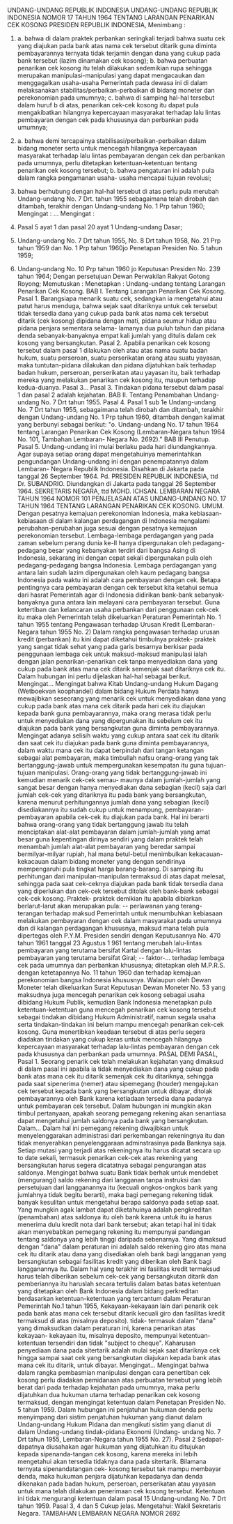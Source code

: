  UNDANG-UNDANG REPUBLIK INDONESIA UNDANG-UNDANG REPUBLIK INDONESIA NOMOR 17 TAHUN 1964 TENTANG LARANGAN PENARIKAN CEK KOSONG PRESIDEN REPUBLIK INDONESIA,
Menimbang :

1. a. bahwa di dalam praktek perbankan seringkali terjadi bahwa suatu cek yang diajukan pada bank atas nama cek tersebut ditarik guna diminta pembayarannya ternyata tidak terjamin dengan dana yang cukup pada bank tersebut (lazim dinamakan cek kosong);
b. bahwa perbuatan penarikan cek kosong itu telah dilakukan sedemikian rupa sehingga merupakan manipulasi-manipulasi yang dapat mengacaukan dan menggagalkan usaha-usaha Pemerintah pada dewasa ini di dalam melaksanakan stabilitas/perbaikan-perbaikan di bidang moneter dan perekonomian pada umumnya;
c. bahwa di samping hal-hal tersebut dalam huruf b di atas, penarikan cek-cek kosong itu dapat pula mengakibatkan hilangnya kepercayaan masyarakat terhadap lalu lintas pembayaran dengan cek pada khususnya dan perbankan pada umumnya;
2. a. bahwa demi tercapainya stabilisasi/perbaikan-perbaikan dalam bidang moneter serta untuk mencegah hilangnya kepercayaan masyarakat terhadap lalu lintas pembayaran dengan cek dan perbankan pada umumnya, perlu ditetapkan ketentuan-ketentuan tentang penarikan cek kosong tersebut;
b. bahwa pengaturan ini adalah pula dalam rangka pengamanan usaha- usaha mencapai tujuan revolusi;
3. bahwa berhubung dengan hal-hal tersebut di atas perlu pula merubah Undang-undang No. 7 Drt. tahun 1955 sebagaimana telah dirobah dan ditambah, terakhir dengan Undang-undang No. 1 Prp tahun 1960;
Mengingat :
 …
Mengingat :

1. Pasal 5 ayat 1 dan pasal 20 ayat 1 Undang-undang Dasar;
2. Undang-undang No. 7 Drt tahun 1955, No. 8 Drt tahun 1958, No. 21 Prp tahun 1959 dan No. 1 Prp tahun 1960jo Penetapan Presiden No. 5 tahun 1959;
3. Undang-undang No. 10 Prp tahun 1960 jo Keputusan Presiden No. 239 tahun 1964; Dengan persetujuan Dewan Perwakilan Rakyat Gotong Royong; Memutuskan : Menetapkan : Undang-undang tentang Larangan Penarikan Cek Kosong. BAB I. Tentang Larangan Penarikan Cek Kosong. Pasal 1. Barangsiapa menarik suatu cek, sedangkan ia mengetahui atau patut harus menduga, bahwa sejak saat ditariknya untuk cek tersebut tidak tersedia dana yang cukup pada bank atas nama cek tersebut ditarik (cek kosong) dipidana dengan mati, pidana seumur hidup atau pidana penjara sementara selama- lamanya dua puluh tahun dan pidana denda sebanyak-banyaknya empat kali jumlah yang ditulis dalam cek kosong yang bersangkutan. Pasal 2. Apabila penarikan cek kosong tersebut dalam pasal 1 dilakukan oleh atau atas nama suatu badan hukum, suatu perseroan, suatu perserikatan orang atau suatu yayasan, maka tuntutan-pidana dilakukan dan pidana dijatuhkan baik terhadap badan hukum, perseroan, perserikatan atau yayasan itu, baik terhadap mereka yang melakukan penarikan cek kosong itu, maupun terhadap kedua-duanya. Pasal 3… Pasal 3. Tindakan pidana tersebut dalam pasal 1 dan pasal 2 adalah kejahatan. BAB II. Tentang Penambahan Undang-undang No. 7 Drt tahun 1955. Pasal 4. Pasal 1 sub 1e Undang-undang No. 7 Drt tahun 1955, sebagaimana telah dirobah dan ditambah, terakhir dengan Undang-undang No. 1 Prp tahun 1960, ditambah dengan kalimat yang berbunyi sebagai berikut: "o. Undang-undang No. 17 tahun 1964 tentang Larangan Penarikan Cek Kosong (Lembaran-Negara tahun 1964 No. 101, Tambahan Lembaran- Negara No. 2692)."
BAB III Penutup. Pasal 5. Undang-undang ini mulai berlaku pada hari diundangkannya. Agar supaya setiap orang dapat mengetahuinya memerintahkan pengundangan Undang-undang ini dengan penempatannya dalam Lembaran- Negara Republik Indonesia. Disahkan di Jakarta pada tanggal 26 September 1964. Pd. PRESIDEN REPUBLIK INDONESIA, ttd Dr. SUBANDRIO. Diundangkan di Jakarta pada tanggal 26 September 1964. SEKRETARIS NEGARA, ttd MOHD. ICHSAN. LEMBARAN NEGARA TAHUN 1964 NOMOR 101 PENJELASAN ATAS UNDANG-UNDANG NO. 17 TAHUN 1964 TENTANG LARANGAN PENARIKAN CEK KOSONG. UMUM. Dengan pesatnya kemajuan perekonomian Indonesia, maka kebiasaan-kebiasaan di dalam kalangan perdagangan di Indonesia mengalami perubahan-perubahan juga sesuai dengan pesatnya kemajuan perekonomian tersebut. Lembaga-lembaga perdagangan yang pada zaman sebelum perang dunia ke-II hanya dipergunakan oleh pedagang-pedagang besar yang kebanyakan terdiri dari bangsa Asing di Indonesia, sekarang ini dengan cepat sekali dipergunakan pula oleh pedagang-pedagang bangsa Indonesia. Lembaga perdagangan yang antara lain sudah lazim dipergunakan oleh kaum pedagang bangsa Indonesia pada waktu ini adalah cara pembayaran dengan cek. Betapa pentingnya cara pembayaran dengan cek tersebut kita ketahui semua dari hasrat Pemerintah agar di Indonesia didirikan bank-bank sebanyak-banyaknya guna antara lain melayani cara pembayaran tersebut. Guna ketertiban dan kelancaran usaha perbankan dari penggunaan cek-cek itu maka oleh Pemerintah telah dikeluarkan Peraturan Pemerintah No. 1 tahun 1955 tentang Pengawasan terhadap Urusan Kredit (Lembaran-Negara tahun 1955 No. 2) Dalam rangka pengawasan terhadap urusan kredit (perbankan) itu kini dapat diketahui timbulnya praktek- praktek yang sangat tidak sehat yang pada garis besarnya berkisar pada penggunaan lembaga cek untuk maksud-maksud manipulasi ialah dengan jalan penarikan-penarikan cek tanpa menyediakan dana yang cukup pada bank atas mana cek ditarik semenjak saat ditariknya cek itu. Dalam hubungan ini perlu dijelaskan hal-hal sebagai berikut. Mengingat… Mengingat bahwa Kitab Undang-undang Hukum Dagang (Wetboekvan koophandel) dalam bidang Hukum Perdata hanya mewajibkan seseorang yang menarik cek untuk menyediakan dana yang cukup pada bank atas mana cek ditarik pada hari cek itu diajukan kepada bank guna pembayarannya, maka orang merasa tidak perlu untuk menyediakan dana yang dipergunakan itu sebelum cek itu diajukan pada bank yang bersangkutan guna diminta pembayarannya. Mengingat adanya selisih waktu yang cukup antara saat cek itu ditarik dan saat cek itu diajukan pada bank guna diminta pembayarannya, dalam waktu mana cek itu dapat berpindah dari tangan ketangan sebagai alat pembayaran, maka timbullah nafsu orang-orang yang tak bertanggung-jawab untuk mempergunakan kesempatan itu guna tujuan-tujuan manipulasi. Orang-orang yang tidak bertanggung-jawab ini kemudian menarik cek-cek semau- maunya dalam jumlah-jumlah yang sangat besar dengan hanya menyediakan dana sebagian (kecil) saja dari jumlah cek-cek yang ditariknya itu pada bank yang bersangkutan, karena menurut perhitungannya jumlah dana yang sebagian (kecil) disediakannya itu sudah cukup untuk menampung, pembayaran-pembayaran apabila cek-cek itu diajukan pada bank. Hal ini berarti bahwa orang-orang yang tidak bertanggung jawab itu telah menciptakan alat-alat pembayaran dalam jumlah-jumlah yang amat besar guna kepentingan dirinya sendiri yang dalam praktek telah menambah jumlah alat-alat pembayaran yang beredar sampai bermilyar-milyar rupiah, hal mana betul-betul menimbulkan kekacauan-kekacauan dalam bidang moneter yang dengan sendirinya mempengaruhi pula tingkat harga barang-barang. Di samping itu perhitungan dari manipulan-manipulan termaksud di atas dapat melesat, sehingga pada saat cek-ceknya diajukan pada bank tidak tersedia dana yang diperlukan dan cek-cek tersebut ditolak oleh bank-bank sebagai cek-cek kosong. Praktek- praktek demikian itu apabila dibiarkan berlarut-larut akan merupakan pula: -- perlawanan yang terang-terangan terhadap maksud Pemerintah untuk menumbuhkan kebiasaan melakukan pembayaran dengan cek dalam masyarakat pada umumnya dan di kalangan perdagangan khususnya, maksud mana telah pula dipertegas oleh P.Y.M. Presiden sendiri dengan Keputusannya No. 470 tahun 1961 tanggal 23 Agustus 1 961 tentang merubah lalu-lintas pembayaran yang terutama bersifat Kartal dengan lalu-lintas pembayaran yang terutama bersifat Giral; -- faktor-… terhadap lembaga cek pada umumnya dan perbankan khususnya; ditetapkan oleh M.P.R.S. dengan ketetapannya No. 11 tahun 1960 dan terhadap kemajuan perekonomian bangsa Indonesia khususnya. Walaupun oleh Dewan Moneter telah dikeluarkan Surat Keputusan Dewan Moneter No. 53 yang maksudnya juga mencegah penarikan cek kosong sebagai usaha dibidang Hukum Publik, kemudian Bank Indonesia menetapkan pula ketentuan-ketentuan guna mencegah penarikan cek kosong tersebut sebagai tindakan dibidang Hukum Administratif, namun segala usaha serta tindakan-tindakan ini belum mampu mencegah penarikan cek-cek kosong. Guna menertibkan keadaan tersebut di atas perlu segera diadakan tindakan yang cukup keras untuk mencegah hilangnya kepercayaan masyarakat terhadap lalu-lintas pembayaran dengan cek pada khususnya dan perbankan pada umumnya. PASAL DEMI PASAL, Pasal 1. Seorang penarik cek telah melakukan kejahatan yang dimaksud di dalam pasal ini apabila ia tidak menyediakan dana yang cukup pada bank atas mana cek itu ditarik semenjak cek itu ditariknya, sehingga pada saat sipenerima (nemer) atau sipemegang (houder) mengajukan cek tersebut kepada bank yang bersangkutan untuk dibayar, ditolak pembayarannya oleh Bank karena ketiadaan tersedia dana padanya untuk pembayaran cek tersebut. Dalam hubungan ini mungkin akan timbul pertanyaan, apakah seorang pemegang rekening akan senantiasa dapat mengetahui jumlah saldonya pada bank yang bersangkutan. Dalam… Dalam hal ini pemegang rekening diwajibkan untuk menyelenggarakan administrasi dari perkembangan rekeningnya itu dan tidak menyerahkan penyelenggaraan adminstrasinya pada Banknya saja. Setiap mutasi yang terjadi atas rekeningnya itu harus dicatat secara up to date sekali, termasuk penarikan cek-cek atas rekening yang bersangkutan harus segera dicatatnya sebagai pengurangan atas saldonya. Mengingat bahwa suatu Bank tidak berhak untuk mendebet (mengurangi) saldo rekening dari langganan tanpa instruksi dan persetujuan dari langganannya itu (kecuali ongkos-ongkos bank yang jumlahnya tidak begitu berarti), maka bagi pemegang rekening tidak banyak kesulitan untuk mengetahui berapa saldonya pada setiap saat. Yang mungkin agak lambat dapat diketahuinya adalah pengkreditan (penambahan) atas saldonya itu oleh bank karena untuk itu ia harus menerima dulu kredit nota dari bank tersebut; akan tetapi hal ini tidak akan menyebabkan pemegang rekening itu mempunyai pandangan tentang saldonya yang lebih tinggi daripada sebenarnya. Yang dimaksud dengan "dana" dalam peraturan ini adalah saldo rekening giro atas mana cek itu ditarik atau dana yang disediakan oleh bank bagi langganan yang bersangkutan sebagai fasilitas kredit yang diberikan oleh Bank bagi langganannya itu. Dalam hal yang terakhir ini fasilitas kredit termaksud harus telah diberikan sebelum cek-cek yang bersangkutan ditarik dan pemberiannya itu haruslah secara tertulis dalam batas batas ketentuan yang ditetapkan oleh Bank Indonesia dalam bidang perkreditan berdasarkan ketentuan-ketentuan yang tercantum dalam Peraturan Pemerintah No.1 tahun 1955, Kekayaan-kekayaan lain dari penarik cek pada bank atas mana cek tersebut ditarik kecuali giro dan fasilitas kredit termaksud di atas (misalnya deposito). tidak- termasuk dalam "dana" yang dimaksudkan dalam peraturan ini, karena penarikan atas kekayaan- kekayaan itu, misalnya deposito, mempunyai ketentuan- ketentuan tersendiri dan tidak "subject to cheque". Kaharusan penyediaan dana pada sitertarik adalah mulai sejak saat ditariknya cek hingga sampai saat cek yang bersangkutan diajukan kepada bank atas mana cek itu ditarik, untuk dibayar. Mengingat… Mengingat bahwa dalam rangka pembasmian manipulasi dengan cara penertiban cek kosong perlu diadakan pemidanaan atas perbuatan tersebut yang lebih berat dari pada terhadap kejahatan pada umumnya, maka perlu dijatuhkan dua hukuman utama terhadap penarikan cek kosong termaksud, dengan mengingat ketentuan dalam Penetapan Presiden No. 5 tahun 1959. Dalam hubungan ini penjatuhan hukuman denda perlu menyimpang dari sistim penjatuhan hukuman yang dianut dalam Undang-undang Hukum Pidana dan mengikuti sistim yang dianut di dalam Undang-undang tindak-pidana Ekonomi (Undang- undang No. 7 Drt tahun 1955, Lembaran-Negara tahun 1955 No. 27).
Pasal 2
Sedapat-dapatnya diusahakan agar hukuman yang dijatuhkan itu ditujukan kepada sipenanda-tangan cek kosong, karena mereka ini lebih mengetahui akan tersedia tidaknya dana pada sitertarik. Bilamana ternyata sipenandatangan cek- kosong tersebut tak mampu membayar denda, maka hukuman penjara dijatuhkan kepadanya dan denda dikenakan pada badan hukum, perseroan, perserikatan atau yayasan untuk mana telah dilakukan penerimaan cek kosong tersebut. Ketentuan ini tidak mengurangi ketentuan dalam pasal 15 Undang-undang No. 7 Drt tahun 1959. Pasal 3, 4 dan 5 Cukup jelas. Mengetahui: Wakil Sekretaris Negara. TAMBAHAN LEMBARAN NEGARA NOMOR 2692